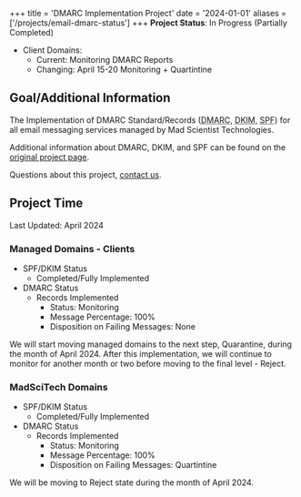 +++
title = 'DMARC Implementation Project'
date = '2024-01-01'
aliases = ['/projects/email-dmarc-status']
+++
**Project Status**: In Progress (Partially Completed)

* Client Domains: 
  * Current: Monitoring DMARC Reports
  * Changing: April 15-20 Monitoring + Quartintine 

## Goal/Additional Information

The Implementation of DMARC Standard/Records (<abbr title="Domain-based Message Authentication, Reporting & Conformance">DMARC</abbr>, <abbr title="DomainKeys Identified Mail">DKIM</abbr>, <abbr title="Sender Policy Framework">SPF</abbr>) for all email messaging services managed by Mad Scientist Technologies.

Additional information about DMARC, DKIM, and SPF can be found on the [original project page](/projects-status/spf-dkim-dmarc-project/).

Questions about this project, [contact us](https://madscitech.com/about/contact/).

## Project Time

Last Updated: April 2024

### Managed Domains - Clients

* SPF/DKIM Status
    * Completed/Fully Implemented
* DMARC Status
    * Records Implemented
        * Status: Monitoring
        * Message Percentage: 100%
        * Disposition on Failing Messages: None

We will start moving managed domains to the next step, Quarantine, during the month of April 2024. After this implementation, we will continue to monitor for another month or two before moving to the final level - Reject.

### MadSciTech Domains

* SPF/DKIM Status
    * Completed/Fully Implemented
* DMARC Status
    * Records Implemented
        * Status: Monitoring
        * Message Percentage: 100%
        * Disposition on Failing Messages: Quartintine

We will be moving to Reject state during the month of April 2024.